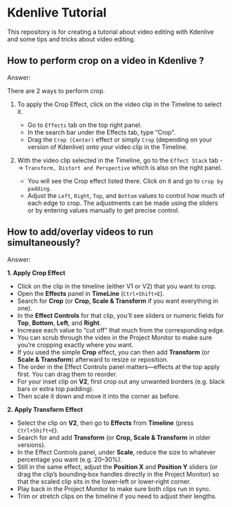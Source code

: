# Kdenlive Tutorial
This repository is for creating a tutorial about video editing with Kdenlive and some tips and tricks about video editing.

## How to perform crop on a video in Kdenlive ?
Answer:

There are 2 ways to perform crop.

1. To apply the Crop Effect, click on the video clip in the Timeline to select it.
   - Go to `Effects` tab on the top right panel.
   - In the search bar under the Effects tab, type “Crop”.
   - Drag the `Crop (Center)` effect or simply `Crop` (depending on your version of Kdenlive) onto your video clip in the Timeline.

2. With the video clip selected in the Timeline, go to the `Effect Stack` tab --> `Transform, Distort and Perspective` which is also on the right panel.
   - You will see the Crop effect listed there. Click on it and go to `crop by padding`.
   - Adjust the `Left`, `Right`, `Top`, and `Bottom` values to control how much of each edge to crop. The adjustments can be made using the sliders or by entering values manually to get precise control.

## How to add/overlay videos to run simultaneously?
Answer:

**1. Apply Crop Effect**
* Click on the clip in the timeline (either V1 or V2) that you want to crop.
* Open the **Effects** panel in **TimeLine** (`Ctrl+Shift+E`).
* Search for **Crop** (or **Crop, Scale & Transform** if you want everything in one).
* In the **Effect Controls** for that clip, you’ll see sliders or numeric fields for **Top**, **Bottom**, **Left**, and **Right**.
* Increase each value to “cut off” that much from the corresponding edge.
* You can scrub through the video in the Project Monitor to make sure you’re cropping exactly where you want.
* If you used the simple **Crop** effect, you can then add **Transform** (or **Scale & Transform**) afterward to resize or reposition.
* The order in the Effect Controls panel matters—effects at the top apply first. You can drag them to reorder.
* For your inset clip on **V2**, first crop out any unwanted borders (e.g. black bars or extra top padding).
* Then scale it down and move it into the corner as before.


**2. Apply Transform Effect**

* Select the clip on **V2**, then go to **Effects** from **Timeline** (press `Ctrl+Shift+E`).
* Search for and add **Transform** (or **Crop, Scale & Transform** in older versions).
* In the Effect Controls panel, under **Scale**, reduce the size to whatever percentage you want (e.g. 20–30%).
* Still in the same effect, adjust the **Position X** and **Position Y** sliders (or drag the clip’s bounding‑box handles directly in the Project Monitor) so that the scaled clip sits in the lower‑left or lower‑right corner.
* Play back in the Project Monitor to make sure both clips run in sync.
* Trim or stretch clips on the timeline if you need to adjust their lengths.



